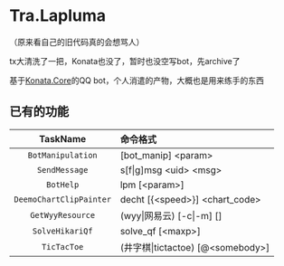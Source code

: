 # Tra.Lapluma

（原来看自己的旧代码真的会想骂人）

tx大清洗了一把，Konata也没了，暂时也没空写bot，先archive了

基于[Konata.Core](https://github.com/KonataDev/Konata.Core)的QQ bot，个人消遣的产物，大概也是用来练手的东西

## 已有的功能

TaskName|命令格式
:-:|:--
`BotManipulation`|[bot_manip] &lt;param&gt;
`SendMessage`|s[f\|g]msg &lt;uid&gt; &lt;msg&gt;
`BotHelp`|lpm [&lt;param&gt;]
`DeemoChartClipPainter`|decht [{&lt;speed&gt;}] <chart_code>
`GetWyyResource`|(wyy\|网易云) [-c\|-m] [<url>]
`SolveHikariQf`|solve_qf [&lt;maxp&gt;]
`TicTacToe`|(井字棋\|tictactoe) [@&lt;somebody&gt;]

